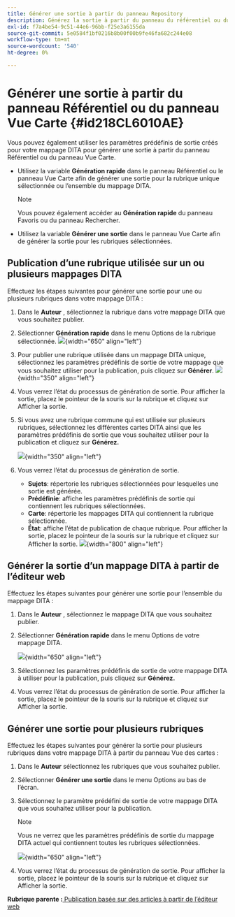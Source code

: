 ```yaml
---
title: Générer une sortie à partir du panneau Repository
description: Générez la sortie à partir du panneau du référentiel ou du panneau Vue Carte dans AEM Guides. Découvrez comment publier une rubrique utilisée sur un ou plusieurs mappages DITA ou générer une sortie pour plusieurs rubriques.
exl-id: f7a4be54-9c51-44e6-96bb-f25e3a6155da
source-git-commit: 5e0584f1bf0216b8b00f00b9fe46fa682c244e08
workflow-type: tm+mt
source-wordcount: '540'
ht-degree: 0%

---
```


# Générer une sortie à partir du panneau Référentiel ou du panneau Vue Carte {#id218CL6010AE}

Vous pouvez également utiliser les paramètres prédéfinis de sortie créés pour votre mappage DITA pour générer une sortie à partir du panneau Référentiel ou du panneau Vue Carte.

- Utilisez la variable **Génération rapide** dans le panneau Référentiel ou le panneau Vue Carte afin de générer une sortie pour la rubrique unique sélectionnée ou l’ensemble du mappage DITA.

  >[!NOTE]
  >
  > Vous pouvez également accéder au **Génération rapide** du panneau Favoris ou du panneau Rechercher.

- Utilisez la variable **Générer une sortie** dans le panneau Vue Carte afin de générer la sortie pour les rubriques sélectionnées.

## Publication d’une rubrique utilisée sur un ou plusieurs mappages DITA

Effectuez les étapes suivantes pour générer une sortie pour une ou plusieurs rubriques dans votre mappage DITA :

1. Dans le **Auteur** , sélectionnez la rubrique dans votre mappage DITA que vous souhaitez publier.

1. Sélectionner **Génération rapide** dans le menu Options de la rubrique sélectionnée.
   ![](images/select-topic-options-menu_cs.png){width="650" align="left"}

1. Pour publier une rubrique utilisée dans un mappage DITA unique, sélectionnez les paramètres prédéfinis de sortie de votre mappage que vous souhaitez utiliser pour la publication, puis cliquez sur **Générer**.
   ![](images/select-preset_cs.png){width="350" align="left"}

1. Vous verrez l’état du processus de génération de sortie. Pour afficher la sortie, placez le pointeur de la souris sur la rubrique et cliquez sur Afficher la sortie.

1. Si vous avez une rubrique commune qui est utilisée sur plusieurs rubriques, sélectionnez les différentes cartes DITA ainsi que les paramètres prédéfinis de sortie que vous souhaitez utiliser pour la publication et cliquez sur **Générez.**

   ![](images/select-preset-multiple-maps_cs.png){width="350" align="left"}

1. Vous verrez l’état du processus de génération de sortie.

   - **Sujets**: répertorie les rubriques sélectionnées pour lesquelles une sortie est générée.
   - **Prédéfinie**: affiche les paramètres prédéfinis de sortie qui contiennent les rubriques sélectionnées.
   - **Carte**: répertorie les mappages DITA qui contiennent la rubrique sélectionnée.
   - **État**: affiche l’état de publication de chaque rubrique.
Pour afficher la sortie, placez le pointeur de la souris sur la rubrique et cliquez sur Afficher la sortie.
     ![](images/output-multiple-maps_cs.png){width="800" align="left"}


## Générer la sortie d’un mappage DITA à partir de l’éditeur web

Effectuez les étapes suivantes pour générer une sortie pour l’ensemble du mappage DITA :

1. Dans le **Auteur** , sélectionnez le mappage DITA que vous souhaitez publier.

1. Sélectionner **Génération rapide** dans le menu Options de votre mappage DITA.

   ![](images/select-map-options-menu_cs.png){width="650" align="left"}

1. Sélectionnez les paramètres prédéfinis de sortie de votre mappage DITA à utiliser pour la publication, puis cliquez sur **Générez.**

1. Vous verrez l’état du processus de génération de sortie. Pour afficher la sortie, placez le pointeur de la souris sur la rubrique et cliquez sur Afficher la sortie.


## Générer une sortie pour plusieurs rubriques

Effectuez les étapes suivantes pour générer la sortie pour plusieurs rubriques dans votre mappage DITA à partir du panneau Vue des cartes :

1. Dans le **Auteur** sélectionnez les rubriques que vous souhaitez publier.

1. Sélectionner **Générer une sortie** dans le menu Options au bas de l’écran.

1. Sélectionnez le paramètre prédéfini de sortie de votre mappage DITA que vous souhaitez utiliser pour la publication.

   >[!NOTE]
   >
   > Vous ne verrez que les paramètres prédéfinis de sortie du mappage DITA actuel qui contiennent toutes les rubriques sélectionnées.

   ![](images/generate-output-multiple-topics_cs.png){width="650" align="left"}

1. Vous verrez l’état du processus de génération de sortie. Pour afficher la sortie, placez le pointeur de la souris sur la rubrique et cliquez sur Afficher la sortie.


**Rubrique parente :**[ Publication basée sur des articles à partir de l’éditeur web](web-editor-article-publishing.md)
